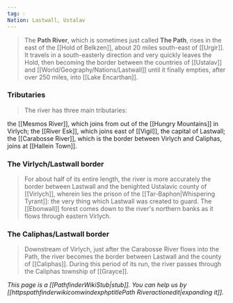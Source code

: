 ```yaml
---
tag: 💧
Nation: Lastwall, Ustalav
---
```

> The **Path River**, which is sometimes just called **The Path**, rises in the east of the [[Hold of Belkzen]], about 20 miles south-east of [[Urgir]]. It travels in a south-easterly direction and very quickly leaves the Hold, then becoming the border between the countries of [[Ustalav]] and [[World/Geography/Nations/Lastwall]] until it finally empties, after over 250 miles, into [[Lake Encarthan]].



### Tributaries

> The river has three main tributaries:

the [[Mesmos River]], which joins from out of the [[Hungry Mountains]] in Virlych;
the [[River Esk]], which joins east of [[Vigil]], the capital of Lastwall;
the [[Carabosse River]], which is the border between Virlych and Caliphas, joins at [[Hallein Town]].

### The Virlych/Lastwall border

> For about half of its entire length, the river is more accurately the border between Lastwall and the benighted Ustalavic county of [[Virlych]], wherein lies the prison of the [[Tar-Baphon|Whispering Tyrant]]: the very thing which Lastwall was created to guard. The [[Ebonwall]] forest comes down to the river's northern banks as it flows through eastern Virlych.


### The Caliphas/Lastwall border

> Downstream of Virlych, just after the Carabosse River flows into the Path, the river becomes the border between Lastwall and the county of [[Caliphas]]. During this period of its run, the river passes through the Caliphas township of [[Grayce]].



*This page is a [[PathfinderWikiStub|stub]]. You can help us by [[httpspathfinderwikicomwindexphptitlePath Riveractionedit|expanding it]].*










